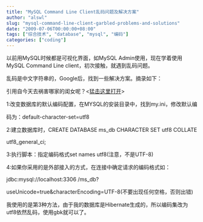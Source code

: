 ```yaml
---
title: "MySQL Command Line Client乱码问题及解决方案"
author: "alswl"
slug: "mysql-command-line-client-garbled-problems-and-solutions"
date: "2009-07-06T00:00:00+08:00"
tags: ["综合技术", "database", "mysql", "编码"]
categories: ["coding"]
---
```


以前用MySQL时候都是可视化界面，如MySQL Admin使用，现在学着使用MySQL Command Line client，初次接触，就遇到乱码问题。

乱码是中文字符串的，Google后，找到一些解决方案。摘录如下：

引用自今天去祸害哪家的闺女呢？<[猛击这里打开](http://leonel.javaeye.com/blog/315090)>

1:改变数据库的默认编码配置，在MYSQL的安装目录中，找到my.ini，修改默认编

码为：default-character-set=utf8

2:建立数据库时，CREATE DATABASE ms_db CHARACTER SET utf8 COLLATE

utf8_general_ci;

3:执行脚本：指定编码格式set names utf8(注意，不是UTF-8)

4:如果你采用的是外部接入的方式，在连接中确定请求的编码格式如：

jdbc:mysql://localhost:3306 /ms_db?

useUnicode=true&characterEncoding=UTF-8(不要出现任何空格，否则出错)

我使用的是第3种方法，由于我的数据库是Hibernate生成的，所以编码集改为utf8依然乱码，使用gbk就可以了。
